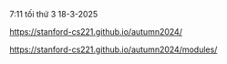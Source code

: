 
7:11 tối thứ 3 18-3-2025 

https://stanford-cs221.github.io/autumn2024/

https://stanford-cs221.github.io/autumn2024/modules/
